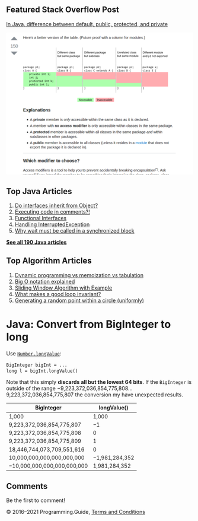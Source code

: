



## Featured Stack Overflow Post

[In Java, difference between default, public, protected, and private](https://stackoverflow.com/a/33627846/276052)

[<img src="../images/so-featured-33627846.png" alt="StackOverflow screenshot thumbnail" class="screenshot" />](https://stackoverflow.com/a/33627846/276052)



## Top Java Articles

1.  [Do interfaces inherit from Object?](do-interfaces-inherit-from-object.html)
2.  [Executing code in comments?!](executing-code-in-comments.html)
3.  [Functional Interfaces](functional-interfaces.html)
4.  [Handling InterruptedException](handling-interrupted-exceptions.html)
5.  [Why wait must be called in a synchronized block](why-wait-must-be-in-synchronized.html)

[**See all 190 Java articles**](index.html)

## Top Algorithm Articles

1.  [Dynamic programming vs memoization vs tabulation](../dynamic-programming-vs-memoization-vs-tabulation.html)
2.  [Big O notation explained](../big-o-notation-explained.html)
3.  [Sliding Window Algorithm with Example](../sliding-window-example.html)
4.  [What makes a good loop invariant?](../what-makes-a-good-loop-invariant.html)
5.  [Generating a random point within a circle (uniformly)](../random-point-within-circle.html)

# Java: Convert from BigInteger to long

Use [`Number.longValue`](https://docs.oracle.com/javase/8/docs/api/java/lang/Number.html#longValue--):

    BigInteger bigInt = ...
    long l = bigInt.longValue()

Note that this simply **discards all but the lowest 64 bits**. If the `BigInteger` is outside of the range −9,223,372,036,854,775,808…9,223,372,036,854,775,807 the conversion my have unexpected results.

<table><thead><tr class="header"><th>BigInteger</th><th>longValue()</th></tr></thead><tbody><tr class="odd"><td>1,000</td><td>1,000</td></tr><tr class="even"><td>9,223,372,036,854,775,807</td><td>−1</td></tr><tr class="odd"><td>9,223,372,036,854,775,808</td><td>0</td></tr><tr class="even"><td>9,223,372,036,854,775,809</td><td>1</td></tr><tr class="odd"><td>18,446,744,073,709,551,616</td><td>0</td></tr><tr class="even"><td>10,000,000,000,000,000,000</td><td>−1,981,284,352</td></tr><tr class="odd"><td>−10,000,000,000,000,000,000</td><td>1,981,284,352</td></tr></tbody></table>

## Comments

Be the first to comment!

© 2016–2021 Programming.Guide, [Terms and Conditions](../terms-and-conditions.html)

